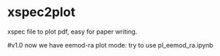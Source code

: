 # xspec2plot
xspec file to plot pdf, easy for paper writing.

#v1.0
now we have eemod-ra plot mode: try to use pl_eemod_ra.ipynb
